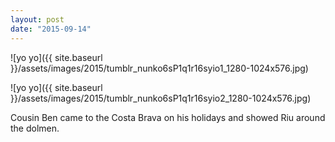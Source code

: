 ```yaml
---
layout: post
date: "2015-09-14"
---
```


![yo yo]({{ site.baseurl }}/assets/images/2015/tumblr_nunko6sP1q1r16syio1_1280-1024x576.jpg)

![yo yo]({{ site.baseurl }}/assets/images/2015/tumblr_nunko6sP1q1r16syio2_1280-1024x576.jpg)

Cousin Ben came to the Costa Brava on his holidays and showed Riu around the dolmen.
